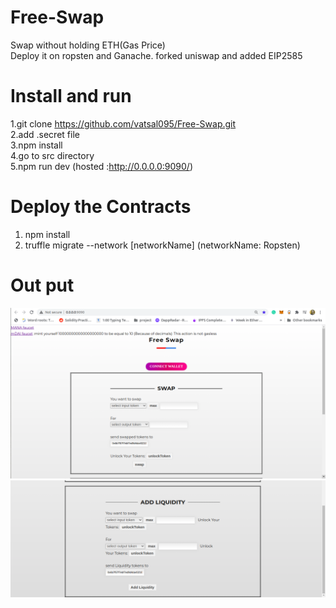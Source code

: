 # Free-Swap
Swap without holding ETH(Gas Price)<br>
Deploy it on ropsten and Ganache.
forked uniswap and added EIP2585

# Install and run 
1.git clone https://github.com/vatsal095/Free-Swap.git <br>
2.add .secret file <br>
3.npm install <br>
4.go to src directory <br>
5.npm run dev (hosted :http://0.0.0.0:9090/)

# Deploy the Contracts 
1. npm install <br>
2. truffle migrate --network [networkName] (networkName: Ropsten)

# Out put 
![Screenshot](output.png)
![Screenshot](pa2.png)

